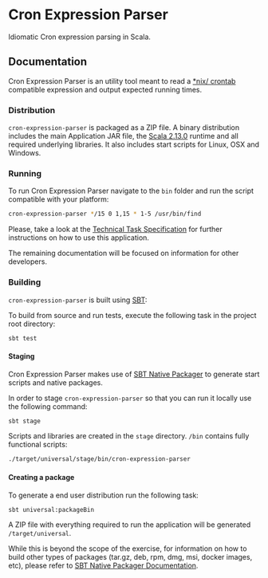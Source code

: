 # Cron Expression Parser

Idiomatic Cron expression parsing in Scala.

## Documentation

Cron Expression Parser is an utility tool meant to read a [*nix/ crontab][1] compatible expression and output expected 
running times.   

### Distribution

`cron-expression-parser` is packaged as a ZIP file. A binary distribution includes the main Application JAR file, the 
[Scala 2.13.0][3] runtime and all required underlying libraries. It also includes start scripts for Linux, OSX and 
Windows.

### Running

To run Cron Expression Parser navigate to the `bin` folder and run the script compatible with your platform:

```bash
cron-expression-parser */15 0 1,15 * 1-5 /usr/bin/find
```

Please, take a look at the [Technical Task Specification][2] for further instructions on how to use this application.

The remaining documentation will be focused on information for other developers.

### Building

`cron-expression-parser` is built using [SBT](https://www.scala-sbt.org):

To build from source and run tests, execute the following task in the project root directory: 

```bash
sbt test
```

#### Staging

Cron Expression Parser makes use of [SBT Native Packager][4] to generate start scripts and native packages.
 
In order to stage `cron-expression-parser` so that you can run it locally use the following command:

```bash
sbt stage
```

Scripts and libraries are created in the `stage` directory. `/bin` contains fully functional scripts:

```bash 
./target/universal/stage/bin/cron-expression-parser
```

#### Creating a package

To generate a end user distribution run the following task:

```bash 
sbt universal:packageBin
```

A ZIP file with everything required to run the application will be generated `/target/universal`.

While this is beyond the scope of the exercise, for information on how to build other types of packages (tar.gz, 
deb, rpm, dmg, msi, docker images, etc), please refer to [SBT Native Packager Documentation][5].  

[1]: http://man7.org/linux/man-pages/man5/crontab.5.html
[2]: Technical_Task_-_Write_a_Cron_Parser.pdf
[3]: https://www.scala-lang.org/
[4]: https://github.com/sbt/sbt-native-packager
[5]: https://www.scala-sbt.org/sbt-native-packager/index.html